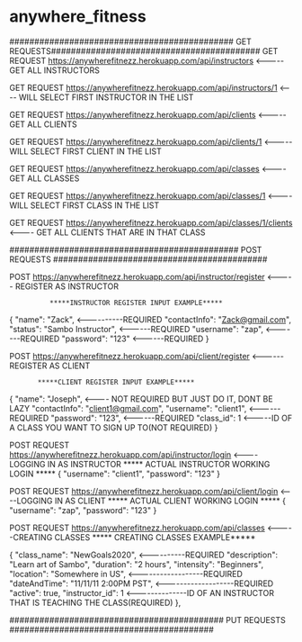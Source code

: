 # anywhere_fitness

############################################# GET REQUESTS##########################################
GET REQUEST https://anywherefitnezz.herokuapp.com/api/instructors <----- GET ALL INSTRUCTORS

GET REQUEST https://anywherefitnezz.herokuapp.com/api/instructors/1 <---- WILL SELECT FIRST INSTRUCTOR IN THE LIST 

GET REQUEST  https://anywherefitnezz.herokuapp.com/api/clients <----- GET ALL CLIENTS

GET REQUEST   https://anywherefitnezz.herokuapp.com/api/clients/1 <----- WILL SELECT FIRST CLIENT IN THE LIST

GET REQUEST https://anywherefitnezz.herokuapp.com/api/classes <----GET ALL CLASSES

GET REQUEST https://anywherefitnezz.herokuapp.com/api/classes/1 <---- WILL SELECT FIRST CLASS IN THE LIST

GET REQUEST https://anywherefitnezz.herokuapp.com/api/classes/1/clients <---- GET ALL CLIENTS THAT ARE IN THAT CLASS



############################################## POST REQUESTS ###########################################

POST https://anywherefitnezz.herokuapp.com/api/instructor/register <----- REGISTER AS INSTRUCTOR

              *****INSTRUCTOR REGISTER INPUT EXAMPLE*****
{
        "name": "Zack", <----------REQUIRED 
        "contactInfo": "Zack@gmail.com", 
        "status": "Sambo Instructor", <------REQUIRED
        "username": "zap",     <-------REQUIRED
        "password": "123"    <------REQUIRED
}


POST https://anywherefitnezz.herokuapp.com/api/client/register <------REGISTER AS CLIENT

           *****CLIENT REGISTER INPUT EXAMPLE*****
{
        "name": "Joseph", <---- NOT REQUIRED BUT JUST DO IT, DONT BE LAZY
        "contactInfo": "client1@gmail.com",
        "username": "client1", <------REQUIRED
        "password": "123", <------REQUIRED
        "class_id": 1 <-----ID OF A CLASS YOU WANT TO SIGN UP TO(NOT REQUIRED)
}

POST REQUEST https://anywherefitnezz.herokuapp.com/api/instructor/login <---- LOGGING IN AS INSTRUCTOR
              ***** ACTUAL INSTRUCTOR WORKING LOGIN *****
{
  "username": "client1",
  "password": "123"
}

POST REQUEST https://anywherefitnezz.herokuapp.com/api/client/login <----LOGGING IN AS CLIENT
                 ***** ACTUAL CLIENT WORKING LOGIN *****
{
  "username": "zap",
  "password": "123"
}

POST REQUEST https://anywherefitnezz.herokuapp.com/api/classes <-----CREATING CLASSES
             ***** CREATING CLASSES EXAMPLE*****


 {
        "class_name": "NewGoals2020",  <----------REQUIRED
        "description": "Learn art of Sambo",
        "duration": "2 hours",
        "intensity": "Beginners",
        "location": "Somewhere in US",  <------------------REQUIRED
        "dateAndTime": "11/11/11 2:00PM PST",   <-------------------REQUIRED
        "active": true,
        "instructor_id": 1 <--------------ID OF AN INSTRUCTOR THAT IS TEACHING THE CLASS(REQUIRED)
},


########################################### PUT REQUESTS #########################################




